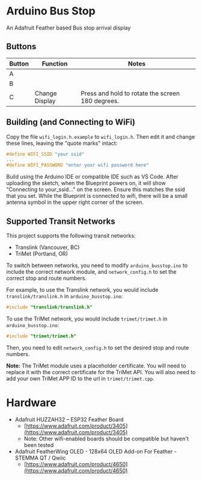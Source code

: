 # Arduino Bus Stop
An Adafruit Feather based Bus stop arrival display

## Buttons
| Button | Function | Notes |
| --- | --- | --- |
| A | | |
| B | | |
| C | Change Display | Press and hold to rotate the screen 180 degrees. |

## Building (and Connecting to WiFi)
Copy the file `wifi_login.h.example` to `wifi_login.h`. Then edit it and change these lines, leaving the "quote marks" intact:
```wifi_login.h
#define WIFI_SSID "your ssid"
...
#define WIFI_PASSWORD "enter your wifi password here"
```

Build using the Arduino IDE or compatible IDE such as VS Code. After uploading the sketch, when the Blueprint powers on, it will show "Connecting to your_ssid..." on the screen. Ensure this matches the ssid that you set. While the Blueprint is connected to wifi, there will be a small antenna symbol in the upper right corner of the screen.

## Supported Transit Networks

This project supports the following transit networks:
* Translink (Vancouver, BC)
* TriMet (Portland, OR)

To switch between networks, you need to modify `arduino_busstop.ino` to include the correct network module, and `network_config.h` to set the correct stop and route numbers.

For example, to use the Translink network, you would include `translink/translink.h` in `arduino_busstop.ino`:
```c++
#include "translink/translink.h"
```

To use the TriMet network, you would include `trimet/trimet.h` in `arduino_busstop.ino`:
```c++
#include "trimet/trimet.h"
```

Then, you need to edit `network_config.h` to set the desired stop and route numbers.

**Note:** The TriMet module uses a placeholder certificate. You will need to replace it with the correct certificate for the TriMet API. You will also need to add your own TriMet APP ID to the url in `trimet/trimet.cpp`.

# Hardware
- Adafruit HUZZAH32 – ESP32 Feather Board 
  - [https://www.adafruit.com/product/3405](https://www.adafruit.com/product/3405)
  - Note: Other wifi-enabled boards should be compatible but haven't been tested
- Adafruit FeatherWing OLED - 128x64 OLED Add-on For Feather - STEMMA QT / Qwiic 
  - [https://www.adafruit.com/product/4650](https://www.adafruit.com/product/4650)
